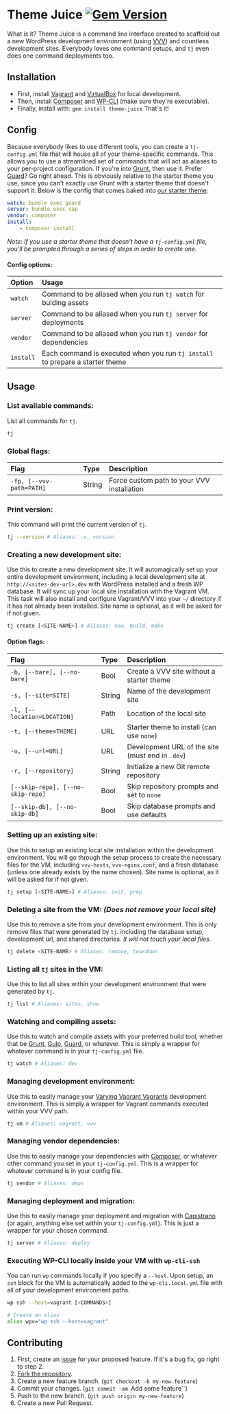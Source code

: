 # Theme Juice [![Gem Version](https://badge.fury.io/rb/theme-juice.svg)](http://badge.fury.io/rb/theme-juice)
What is it? Theme Juice is a command line interface created to scaffold out a new WordPress development environment (using [VVV](https://github.com/Varying-Vagrant-Vagrants/VVV)) and countless development sites. Everybody loves one command setups, and `tj` even does one command deployments too.

## Installation
* First, install [Vagrant](https://www.vagrantup.com/) and [VirtualBox](https://www.virtualbox.org/) for local development.
* Then, install [Composer](https://getcomposer.org/) and [WP-CLI](http://wp-cli.org/) (make sure they're executable).
* Finally, install with: `gem install theme-juice`
That`s it!

## Config
Because everybody likes to use different tools, you can create a `tj-config.yml` file that will house all of your theme-specific commands. This allows you to use a streamlined set of commands that will act as aliases to your per-project configuration. If you're into [Grunt](https://github.com/gruntjs/grunt), then use it. Prefer [Guard](https://github.com/guard/guard)? Go right ahead. This is obviously relative to the starter theme you use, since you can't exactly use Grunt with a starter theme that doesn't support it. Below is the config that comes baked into [our starter theme](https://github.com/ezekg/theme-juice-starter):

```yml
watch: bundle exec guard
server: bundle exec cap
vendor: composer
install:
    - composer install

```

_Note: If you use a starter theme that doesn't have a `tj-config.yml` file, you'll be prompted through a series of steps in order to create one._

#### Config options:
| Option    | Usage                                                                         |
|:--------- |:----------------------------------------------------------------------------- |
| `watch`   | Command to be aliased when you run `tj watch` for bulding assets              |
| `server`  | Command to be aliased when you run `tj server` for deployments                |
| `vendor`  | Command to be aliased when you run `tj vendor` for dependencies               |
| `install` | Each command is executed when you run `tj install` to prepare a starter theme |

## Usage

### List available commands:
List all commands for `tj`.
```bash
tj
```

### Global flags:
| Flag                                    | Type   | Description                                      |
|:--------------------------------------- |:------ |:------------------------------------------------ |
| `-fp, [--vvv-path=PATH]`                | String | Force custom path to your VVV installation       |

### Print version:
This command will print the current version of `tj`.
```bash
tj --version # Aliases: -v, version
```

### Creating a new development site:
Use this to create a new development site. It will automagically set up your entire development environment, including a local development site at `http://<sites-dev-url>.dev` with WordPress installed and a fresh WP database. It will sync up your local site installation with the Vagrant VM. This task will also install and configure Vagrant/VVV into your `~/` directory if it has not already been installed. Site name is optional, as it will be asked for if not given.
```bash
tj create [<SITE-NAME>] # Aliases: new, build, make
```

#### Option flags:
| Flag                                    | Type   | Description                                      |
|:--------------------------------------- |:------ |:------------------------------------------------ |
| `-b, [--bare], [--no-bare]`             | Bool   | Create a VVV site without a starter theme        |
| `-s, [--site=SITE]`                     | String | Name of the development site                     |
| `-l, [--location=LOCATION]`             | Path   | Location of the local site                       |
| `-t, [--theme=THEME]`                   | URL    | Starter theme to install (can use `none`)        |
| `-u, [--url=URL]`                       | URL    | Development URL of the site (must end in `.dev`) |
| `-r, [--repository]`                    | String | Initialize a new Git remote repository           |
| `[--skip-repo], [--no-skip-repo]`       | Bool   | Skip repository prompts and set to `none`        |
| `[--skip-db], [--no-skip-db]`           | Bool   | Skip database prompts and use defaults           |

### Setting up an existing site:
Use this to setup an existing local site installation within the development environment. You will go through the setup process to create the necessary files for the VM, including `vvv-hosts`, `vvv-nginx.conf`, and a fresh database (unless one already exists by the name chosen). Site name is optional, as it will be asked for if not given.
```bash
tj setup [<SITE-NAME>] # Aliases: init, prep
```

### Deleting a site from the VM: _(Does not remove your local site)_
Use this to remove a site from your development environment. This is only remove files that were generated by `tj`. including the database setup, development url, and shared directories. _It will not touch your local files._
```bash
tj delete <SITE-NAME> # Aliases: remove, teardown
```

### Listing all `tj` sites in the VM:
Use this to list all sites within your development environment that were generated by `tj`.
```bash
tj list # Aliases: sites, show
```

### Watching and compiling assets:
Use this to watch and compile assets with your preferred build tool, whether that be [Grunt](https://github.com/gruntjs/grunt), [Gulp](https://github.com/gulpjs/gulp), [Guard](https://github.com/guard/guard), or whatever. This is simply a wrapper for whatever command is in your `tj-config.yml` file.
```bash
tj watch # Aliases: dev
```

### Managing development environment:
Use this to easily manage your [Varying Vagrant Vagrants](https://github.com/Varying-Vagrant-Vagrants/VVV) development environment. This is simply a wrapper for Vagrant commands executed within your VVV path.
```bash
tj vm # Aliases: vagrant, vvv
```

### Managing vendor dependencies:
Use this to easily manage your dependencies with [Composer](https://github.com/composer/composer), or whatever other command you set in your `tj-config.yml`. This is a wrapper for whatever command is in your config file.
```bash
tj vendor # Aliases: deps
```

### Managing deployment and migration:
Use this to easily manage your deployment and migration with [Capistrano](https://github.com/capistrano/capistrano) (or again, anything else set within your `tj-config.yml`). This is just a wrapper for your chosen command.
```bash
tj server # Aliases: deploy
```

### Executing WP-CLI locally inside your VM with `wp-cli-ssh`
You can run `wp` commands locally if you specify a `--host`. Upon setup, an `ssh` block for the VM is automatically added to the `wp-cli.local.yml` file with all of your development environment paths.
```bash
wp ssh --host=vagrant [<COMMANDS>]

# Create an alias
alias wpv="wp ssh --host=vagrant"
```

## Contributing

1. First, create an [issue](https://github.com/ezekg/theme-juice-cli/issues) for your proposed feature. If it's a bug fix, go right to step 2.
2. [Fork the repository](https://github.com/ezekg/theme-juice-cli/fork).
3. Create a new feature branch. (`git checkout -b my-new-feature`)
4. Commit your changes. (`git commit -am `Add some feature``)
5. Push to the new branch. (`git push origin my-new-feature`)
6. Create a new Pull Request.
